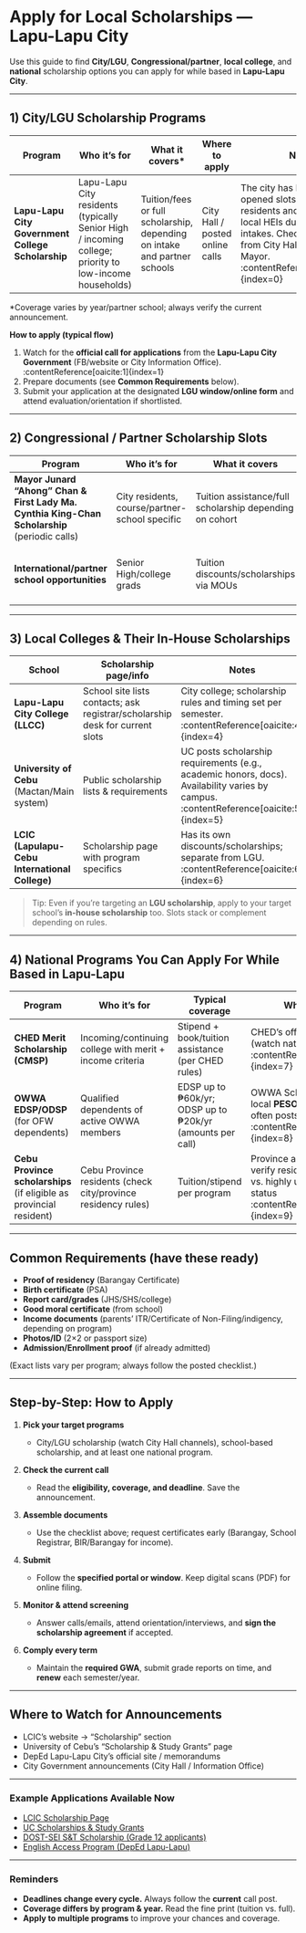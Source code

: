 # Apply for Local Scholarships — Lapu-Lapu City

Use this guide to find **City/LGU**, **Congressional/partner**, **local college**, and **national** scholarship options you can apply for while based in **Lapu-Lapu City**.

---

## 1) City/LGU Scholarship Programs

| Program                                           | Who it’s for                                                                                           | What it covers\*                                                          | Where to apply                  | Notes                                                                                                                                                                                                         |
| ------------------------------------------------- | ------------------------------------------------------------------------------------------------------ | ------------------------------------------------------------------------- | ------------------------------- | ------------------------------------------------------------------------------------------------------------------------------------------------------------------------------------------------------------- |
| **Lapu-Lapu City Government College Scholarship** | Lapu-Lapu City residents (typically Senior High / incoming college; priority to low-income households) | Tuition/fees or full scholarship, depending on intake and partner schools | City Hall / posted online calls | The city has historically opened slots for poor residents and tied these to local HEIs during certain intakes. Check latest calls from City Hall / Office of the Mayor. :contentReference[oaicite:0]{index=0} |

\*Coverage varies by year/partner school; always verify the current announcement.

**How to apply (typical flow)**

1. Watch for the **official call for applications** from the **Lapu-Lapu City Government** (FB/website or City Information Office). :contentReference[oaicite:1]{index=1}
2. Prepare documents (see **Common Requirements** below).
3. Submit your application at the designated **LGU window/online form** and attend evaluation/orientation if shortlisted.

---

## 2) Congressional / Partner Scholarship Slots

| Program                                                                                       | Who it’s for                                   | What it covers                                          | Where to apply                                                                   | Notes                                                                                                                |
| --------------------------------------------------------------------------------------------- | ---------------------------------------------- | ------------------------------------------------------- | -------------------------------------------------------------------------------- | -------------------------------------------------------------------------------------------------------------------- |
| **Mayor Junard “Ahong” Chan & First Lady Ma. Cynthia King-Chan Scholarship** (periodic calls) | City residents, course/partner-school specific | Tuition assistance/full scholarship depending on cohort | Calls posted by the **Office of the Mayor** / **Office of Rep. Cindi King-Chan** | Look for official FB announcements with the **requirements and deadlines**. :contentReference[oaicite:2]{index=2}    |
| **International/partner school opportunities**                                                | Senior High/college grads                      | Tuition discounts/scholarships via MOUs                 | Via partner school announcements & City coordination                             | Example: Taiwan partner university opportunities highlighted by city partners. :contentReference[oaicite:3]{index=3} |

---

## 3) Local Colleges & Their In-House Scholarships

| School                                         | Scholarship page/info                                                        | Notes                                                                                                                                 |
| ---------------------------------------------- | ---------------------------------------------------------------------------- | ------------------------------------------------------------------------------------------------------------------------------------- |
| **Lapu-Lapu City College (LLCC)**              | School site lists contacts; ask registrar/scholarship desk for current slots | City college; scholarship rules and timing set per semester. :contentReference[oaicite:4]{index=4}                                    |
| **University of Cebu** (Mactan/Main system)    | Public scholarship lists & requirements                                      | UC posts scholarship requirements (e.g., academic honors, docs). Availability varies by campus. :contentReference[oaicite:5]{index=5} |
| **LCIC (Lapulapu-Cebu International College)** | Scholarship page with program specifics                                      | Has its own discounts/scholarships; separate from LGU. :contentReference[oaicite:6]{index=6}                                          |

> Tip: Even if you’re targeting an **LGU scholarship**, apply to your target school’s **in-house scholarship** too. Slots stack or complement depending on rules.

---

## 4) National Programs You Can Apply For While Based in Lapu-Lapu

| Program                                                             | Who it’s for                                                  | Typical coverage                                          | Where to file                                                                                                               |
| ------------------------------------------------------------------- | ------------------------------------------------------------- | --------------------------------------------------------- | --------------------------------------------------------------------------------------------------------------------------- |
| **CHED Merit Scholarship (CMSP)**                                   | Incoming/continuing college with merit + income criteria      | Stipend + book/tuition assistance (per CHED rules)        | CHED’s official calls/portals (watch national page) :contentReference[oaicite:7]{index=7}                                   |
| **OWWA EDSP/ODSP** (for OFW dependents)                             | Qualified dependents of active OWWA members                   | EDSP up to ₱60k/yr; ODSP up to ₱20k/yr (amounts per call) | OWWA Scholarship portal; local **PESO Lapu-Lapu** often posts the call window :contentReference[oaicite:8]{index=8}         |
| **Cebu Province scholarships** (if eligible as provincial resident) | Cebu Province residents (check city/province residency rules) | Tuition/stipend per program                               | Province announcements; verify residency eligibility vs. highly urbanized city status :contentReference[oaicite:9]{index=9} |

---

## Common Requirements (have these ready)

- **Proof of residency** (Barangay Certificate)
- **Birth certificate** (PSA)
- **Report card/grades** (JHS/SHS/college)
- **Good moral certificate** (from school)
- **Income documents** (parents’ ITR/Certificate of Non-Filing/indigency, depending on program)
- **Photos/ID** (2×2 or passport size)
- **Admission/Enrollment proof** (if already admitted)

(Exact lists vary per program; always follow the posted checklist.)

---

## Step-by-Step: How to Apply

1. **Pick your target programs**
   - City/LGU scholarship (watch City Hall channels), school-based scholarship, and at least one national program.

2. **Check the current call**
   - Read the **eligibility, coverage, and deadline**. Save the announcement.

3. **Assemble documents**
   - Use the checklist above; request certificates early (Barangay, School Registrar, BIR/Barangay for income).

4. **Submit**
   - Follow the **specified portal or window**. Keep digital scans (PDF) for online filing.

5. **Monitor & attend screening**
   - Answer calls/emails, attend orientation/interviews, and **sign the scholarship agreement** if accepted.

6. **Comply every term**
   - Maintain the **required GWA**, submit grade reports on time, and **renew** each semester/year.

---

## Where to Watch for Announcements

- LCIC’s website → “Scholarship” section
- University of Cebu’s “Scholarship & Study Grants” page
- DepEd Lapu-Lapu City’s official site / memorandums
- City Government announcements (City Hall / Information Office)

---

### Example Applications Available Now

- [LCIC Scholarship Page](https://lcic.edu.ph/scholarship.html)
- [UC Scholarships & Study Grants](https://www.universityofcebu.net/p/scholarship.html)
- [DOST-SEI S&T Scholarship (Grade 12 applicants)](https://depedlapulapu.net.ph/download/dm-no-723-s-2024-2025-dost-sei-s-t-undergraduate-scholarship-applications-for-grade-12-senior-high-school-students/)
- [English Access Program (DepEd Lapu-Lapu)](https://depedlapulapu.net.ph/download/dm-no-064-s-2025-english-access-scholarship-program/)

---

### Reminders

- **Deadlines change every cycle.** Always follow the **current** call post.
- **Coverage differs by program & year.** Read the fine print (tuition vs. full).
- **Apply to multiple programs** to improve your chances and coverage.
